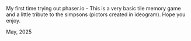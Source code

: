My first time trying out phaser.io - This is a very basic tile memory game and a little tribute to the simpsons (pictors created in ideogram).
Hope you enjoy.

May, 2025
